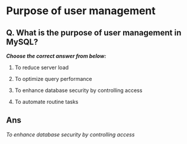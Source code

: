 # Purpose of user management

## Q. What is the purpose of user management in MySQL?

***Choose the correct answer from below:***
  
  1. To reduce server load

  2. To optimize query performance

  3. To enhance database security by controlling access

  4. To automate routine tasks


## Ans
*To enhance database security by controlling access*
